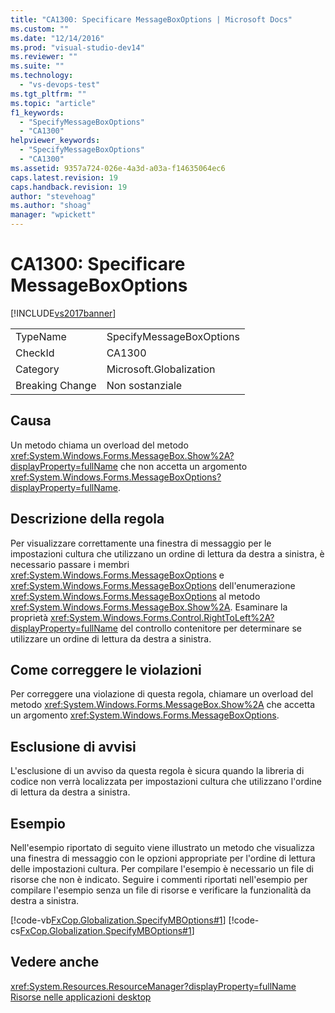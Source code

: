```yaml
---
title: "CA1300: Specificare MessageBoxOptions | Microsoft Docs"
ms.custom: ""
ms.date: "12/14/2016"
ms.prod: "visual-studio-dev14"
ms.reviewer: ""
ms.suite: ""
ms.technology: 
  - "vs-devops-test"
ms.tgt_pltfrm: ""
ms.topic: "article"
f1_keywords: 
  - "SpecifyMessageBoxOptions"
  - "CA1300"
helpviewer_keywords: 
  - "SpecifyMessageBoxOptions"
  - "CA1300"
ms.assetid: 9357a724-026e-4a3d-a03a-f14635064ec6
caps.latest.revision: 19
caps.handback.revision: 19
author: "stevehoag"
ms.author: "shoag"
manager: "wpickett"
---
```

# CA1300: Specificare MessageBoxOptions
[!INCLUDE[vs2017banner](../code-quality/includes/vs2017banner.md)]

|||  
|-|-|  
|TypeName|SpecifyMessageBoxOptions|  
|CheckId|CA1300|  
|Category|Microsoft.Globalization|  
|Breaking Change|Non sostanziale|  
  
## Causa  
 Un metodo chiama un overload del metodo <xref:System.Windows.Forms.MessageBox.Show%2A?displayProperty=fullName> che non accetta un argomento <xref:System.Windows.Forms.MessageBoxOptions?displayProperty=fullName>.  
  
## Descrizione della regola  
 Per visualizzare correttamente una finestra di messaggio per le impostazioni cultura che utilizzano un ordine di lettura da destra a sinistra, è necessario passare i membri <xref:System.Windows.Forms.MessageBoxOptions> e <xref:System.Windows.Forms.MessageBoxOptions> dell'enumerazione <xref:System.Windows.Forms.MessageBoxOptions> al metodo <xref:System.Windows.Forms.MessageBox.Show%2A>.  Esaminare la proprietà <xref:System.Windows.Forms.Control.RightToLeft%2A?displayProperty=fullName> del controllo contenitore per determinare se utilizzare un ordine di lettura da destra a sinistra.  
  
## Come correggere le violazioni  
 Per correggere una violazione di questa regola, chiamare un overload del metodo <xref:System.Windows.Forms.MessageBox.Show%2A> che accetta un argomento <xref:System.Windows.Forms.MessageBoxOptions>.  
  
## Esclusione di avvisi  
 L'esclusione di un avviso da questa regola è sicura quando la libreria di codice non verrà localizzata per impostazioni cultura che utilizzano l'ordine di lettura da destra a sinistra.  
  
## Esempio  
 Nell'esempio riportato di seguito viene illustrato un metodo che visualizza una finestra di messaggio con le opzioni appropriate per l'ordine di lettura delle impostazioni cultura.  Per compilare l'esempio è necessario un file di risorse che non è indicato.  Seguire i commenti riportati nell'esempio per compilare l'esempio senza un file di risorse e verificare la funzionalità da destra a sinistra.  
  
 [!code-vb[FxCop.Globalization.SpecifyMBOptions#1](../code-quality/codesnippet/VisualBasic/ca1300-specify-messageboxoptions_1.vb)]
 [!code-cs[FxCop.Globalization.SpecifyMBOptions#1](../code-quality/codesnippet/CSharp/ca1300-specify-messageboxoptions_1.cs)]  
  
## Vedere anche  
 <xref:System.Resources.ResourceManager?displayProperty=fullName>   
 [Risorse nelle applicazioni desktop](../Topic/Resources%20in%20Desktop%20Apps.md)